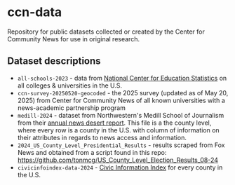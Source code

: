 # ccn-data
Repository for public datasets collected or created by the Center for Community News for use in original research.


## Dataset descriptions

- `all-schools-2023` - data from [National Center for Education Statistics](https://nces.ed.gov/ipeds/datacenter/DataFiles.aspx?gotoReportId=7&sid=4521e3f3-e684-4276-a4c1-0adb248d8413&rtid=7) on all colleges & universities in the U.S.
- `ccn-survey-20250520-geocoded` - the 2025 survey (updated as of May 20, 2025) from Center for Community News of all known universities with a news-academic partnership program
- `medill-2024` - dataset from Northwestern's Medill School of Journalism from their [annual news desert report](https://www.medill.northwestern.edu/news/2024/medill-report-shows-local-news-deserts-expanding.html). This file is a the county level, where every row is a county in the U.S. with column of information on their attributes in regards to news access and information.
- `2024_US_County_Level_Presidential_Results` - results scraped from Fox News and obtained from a script found in this repo: https://github.com/tonmcg/US_County_Level_Election_Results_08-24 
- `civicinfoindex-data-2024` - [Civic Information Index](https://civicinfoindex.org/) for every county in the U.S.